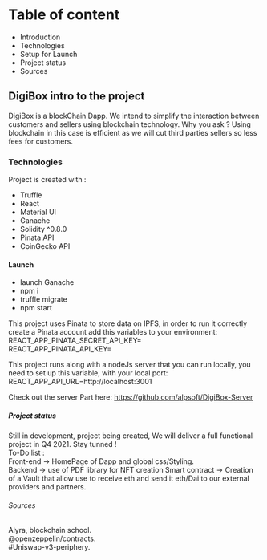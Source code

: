 # Table of content
 * Introduction 
 * Technologies
 * Setup for Launch
 * Project status
 * Sources
 
## DigiBox intro to the project
DigiBox is a blockChain Dapp. We intend to simplify the interaction between customers and sellers using blockchain technology. Why you ask ? Using blockchain in this case is efficient as we will cut third parties sellers so less fees for customers.

### Technologies
Project is created with : 
 - Truffle
 - React
 - Material UI
 - Ganache
 - Solidity ^0.8.0
 - Pinata API
 - CoinGecko API
   
#### Launch 
  - launch Ganache
  - npm i  
  - truffle migrate  
  - npm start  
    
  This project uses Pinata to store data on IPFS, in order to run it correctly create a Pinata account add this variables to your environment:  
  REACT_APP_PINATA_SECRET_API_KEY=  
  REACT_APP_PINATA_API_KEY=  

  This project runs along with a nodeJs server that you can run locally, you need to set up this variable, with your local port:  
  REACT_APP_API_URL=http://localhost:3001  

  Check out the server Part here: https://github.com/alpsoft/DigiBox-Server  
  
##### Project status
Still in development, project being created, We will deliver a full functional project in Q4 2021. Stay tunned !  
To-Do list :  
Front-end -> HomePage of Dapp and global css/Styling.  
Backend -> use of PDF library for NFT creation
Smart contract -> Creation of a Vault that allow use to receive eth and send it eth/Dai to our external providers and partners.  
  
###### Sources 
Alyra, blockchain school.  
@openzeppelin/contracts.  
#Uniswap-v3-periphery.              
